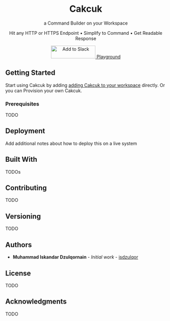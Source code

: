 <p align="center">
<h1 align="center">Cakcuk</h1>
<p align="center">a Command Builder on your Workspace</p>
<p align="center">Hit any HTTP or HTTPS Endpoint • Simplify to Command • Get Readable Response</p>
<p align="center">
<!-- TODO: link and playground pretty -->
  <a
                    href="https://slack.com/oauth/v2/authorize?scope=incoming-webhook&client_id=1095838036384.1110123901042">
                    <img alt="Add to Slack" height="40" width="139"
                        src="https://platform.slack-edge.com/img/add_to_slack.png"
                        srcset="https://platform.slack-edge.com/img/add_to_slack.png 1x, https://platform.slack-edge.com/img/add_to_slack@2x.png 2x" />
                </a>
  <a href="https://cakcuk.io/#/play">Playground</a>
</p>

</p>

## Getting Started
Start using Cakcuk by adding [adding Cakcuk to your workspace](https://slack.com/oauth/v2/authorize?scope=incoming-webhook&client_id=1095838036384.1110123901042) directly. Or you can Provision your own Cakcuk.


### Prerequisites
TODO

## Deployment

Add additional notes about how to deploy this on a live system

## Built With
TODOs

## Contributing
TODO
## Versioning
TODO

## Authors

* **Muhammad Iskandar Dzulqornain** - *Initial work* - [isdzulqor](https://github.com/isdzulqor)


## License
TODO


## Acknowledgments
TODO
